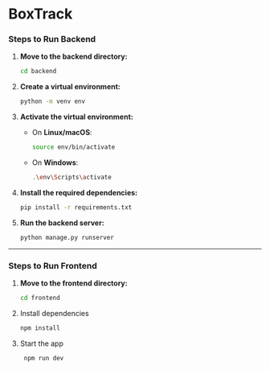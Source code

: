 # BoxTrack

### Steps to Run Backend

1. **Move to the backend directory:**

   ```bash
   cd backend
   ```

2. **Create a virtual environment:**

   ```bash
   python -m venv env
   ```

3. **Activate the virtual environment:**

   - On **Linux/macOS**:
     ```bash
     source env/bin/activate
     ```
   - On **Windows**:
     ```bash
     .\env\Scripts\activate
     ```

4. **Install the required dependencies:**

   ```bash
   pip install -r requirements.txt
   ```

5. **Run the backend server:**
   ```bash
   python manage.py runserver
   ```

---

### Steps to Run Frontend

1. **Move to the frontend directory:**

   ```bash
   cd frontend
   ```

2. Install dependencies

   ```bash
   npm install
   ```

3. Start the app

   ```bash
    npm run dev
   ```
